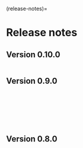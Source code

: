 (release-notes)=

# Release notes

## Version 0.10.0

```{include} /release-notes/0.10.0.md
``````

## Version 0.9.0
```{include} /release-notes/0.9.6.md
``````

```{include} /release-notes/0.9.5.md
``````

```{include} /release-notes/0.9.4.md
``````

```{include} /release-notes/0.9.3.md
``````

```{include} /release-notes/0.9.2.md
``````

```{include} /release-notes/0.9.1.md
``````

```{include} /release-notes/0.9.0.md
```

## Version 0.8.0

```{include} /release-notes/0.8.1.md
```
```{include} /release-notes/0.8.0.md
```

